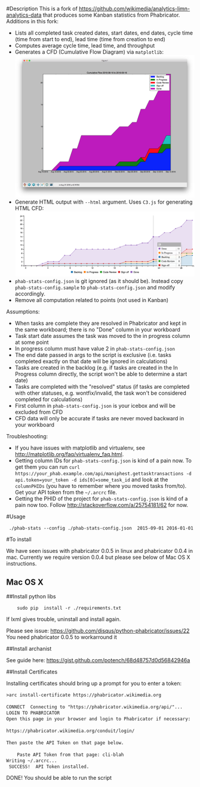 #Description
This is a fork of https://github.com/wikimedia/analytics-limn-analytics-data that produces some Kanban statistics from Phabricator. Additions in this fork:
- Lists all completed task created dates, start dates, end dates, cycle time (time from start to end), lead time (time from creation to end)
- Computes average cycle time, lead time, and throughput
- Generates a CFD (Cumulative Flow Diagram) via `matplotlib`: ![CFD](CFD.png)
- Generate HTML output with `--html` argument. Uses `C3.js` for generating HTML CFD: ![CFD HTML](CFD_Html.png)
- `phab-stats-config.json` is git ignored (as it should be). Instead copy `phab-stats-config.sample` to `phab-stats-config.json` and modify accordingly.
- Remove all computation related to points (not used in Kanban)

Assumptions:
- When tasks are complete they are resolved in Phabricator and kept in the same workboard; there is no "Done" column in your workboard
- Task start date assumes the task was moved to the in progress column at some point
- In progress column must have value 2 in `phab-stats-config.json`
- The end date passed in args to the script is exclusive (i.e. tasks completed exactly on that date will be ignored in calculations)
- Tasks are created in the backlog (e.g. if tasks are created in the In Progress column directly, the script won't be able to determine a start date)
- Tasks are completed with the "resolved" status (if tasks are completed with other statuses, e.g. wontfix/invalid, the task won't be considered completed for calculations)
- First column in `phab-stats-config.json` is your icebox and will be excluded from CFD
- CFD data will only be accurate if tasks are never moved backward in your workboard

Troubleshooting:
- If you have issues with matplotlib and virtualenv, see http://matplotlib.org/faq/virtualenv_faq.html.
- Getting column IDs for `phab-stats-config.json` is kind of a pain now. To get them you can run `curl https://your_phab.example.com/api/maniphest.gettasktransactions -d api.token=your_token -d ids[0]=some_task_id` and look at the `columnPHIDs` (you have to remember where you moved tasks from/to). Get your API token from the `~/.arcrc` file.
- Getting the PHID of the project for `phab-stats-config.json` is kind of a pain now too. Follow http://stackoverflow.com/a/25754181/62 for now.

#Usage
```
 ./phab-stats --config ./phab-stats-config.json  2015-09-01 2016-01-01
```
#To install

We have seen issues with phabricator 0.0.5 in linux
and phabricator 0.0.4 in mac. Currently we require version 0.0.4
but please see below of Mac OS X instructions.


## Mac OS X
##Install python libs

```
    sudo pip  install -r ./requirements.txt
```
If lxml gives trouble, uninstall and install again.

Please see issue: https://github.com/disqus/python-phabricator/issues/22
You need phabricator 0.0.5 to workarround it

##Install archanist

See guide here: https://gist.github.com/potench/68d48757d0d56842946a

##Install Certificates

Installing certificates should bring up a prompt for you to enter a token:
```
>arc install-certificate https://phabricator.wikimedia.org

CONNECT  Connecting to "https://phabricator.wikimedia.org/api/"...
LOGIN TO PHABRICATOR
Open this page in your browser and login to Phabricator if necessary:

https://phabricator.wikimedia.org/conduit/login/

Then paste the API Token on that page below.

    Paste API Token from that page: cli-blah
Writing ~/.arcrc...
 SUCCESS!  API Token installed.
```
DONE! You should be able to run the script
